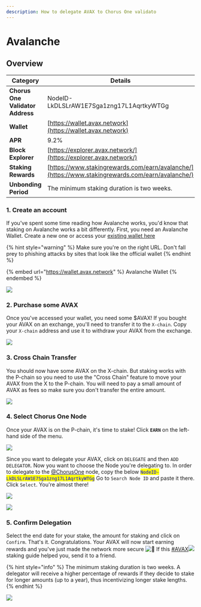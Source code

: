 ```yaml
---
description: How to delegate AVAX to Chorus One validato
---
```


# Avalanche

## Overview

| **Category**                     | **Details**                                                                                      |
| -------------------------------- | ------------------------------------------------------------------------------------------------ |
| **Chorus One Validator Address** | NodeID-LkDLSLrAW1E7Sga1zng17L1AqrtkyWTGg                                                         |
| **Wallet**                       | [https://wallet.avax.network](https://wallet.avax.network)                                       |
| **APR**                          | 9.2%                                                                                             |
| **Block Explorer**               | [https://explorer.avax.network/](https://explorer.avax.network/)                                 |
| **Staking Rewards**              | [https://www.stakingrewards.com/earn/avalanche/](https://www.stakingrewards.com/earn/avalanche/) |
| **Unbonding Period**             | The minimum staking duration is two weeks.                                                       |

### 1. Create an account

If you've spent some time reading how Avalanche works, you'd know that staking on Avalanche works a bit differently. First, you need an Avalanche Wallet. Create a new one or access your [existing wallet here](https://wallet.avax.network)&#x20;

{% hint style="warning" %}
Make sure you're on the right URL. Don't fall prey to phishing attacks by sites that look like the official wallet
{% endhint %}

{% embed url="https://wallet.avax.network" %}
Avalanche Wallet
{% endembed %}

![](<../.gitbook/assets/image (104).png>)

### 2. Purchase some AVAX

Once you've accessed your wallet, you need some $AVAX! If you bought your AVAX on an exchange, you'll need to transfer it to the `X-chain`. Copy your `X-chain` address and use it to withdraw your AVAX from the exchange.

![](<../.gitbook/assets/image (66).png>)

### 3. Cross Chain Transfer

You should now have some AVAX on the X-chain. But staking works with the P-chain so you need to use the "Cross Chain" feature to move your AVAX from the X to the P-chain. You will need to pay a small amount of AVAX as fees so make sure you don't transfer the entire amount.

![](<../.gitbook/assets/image (103).png>)

### 4. Select Chorus One Node

Once your AVAX is on the P-chain, it's time to stake! Click **`EARN`** on the left-hand side of the menu.

![](<../.gitbook/assets/image (83).png>)

Since you want to delegate your AVAX, click on `DELEGATE` and then `ADD DELEGATOR`. Now you want to choose the Node you're delegating to. In order to delegate to the [@ChorusOne](https://twitter.com/ChorusOne) node, copy the below <mark style="color:blue;">`NodeID-LkDLSLrAW1E7Sga1zng17L1AqrtkyWTGg`</mark> Go to `Search Node ID` and paste it there. Click `Select`. You're almost there!

&#x20;

![](<../.gitbook/assets/image (57).png>)

![](<../.gitbook/assets/image (76).png>)

### 5. Confirm Delegation

Select the end date for your stake, the amount for staking and click on `Confirm`. That's it. Congratulations. Your AVAX will now start earning rewards and you've just made the network more secure ![👏](https://abs-0.twimg.com/emoji/v2/svg/1f44f.svg) If this [#AVAX![](https://abs.twimg.com/hashflags/avalancheavax\_May\_2022/avalancheavax\_May\_2022.png)](https://twitter.com/hashtag/AVAX?src=hashtag\_click) staking guide helped you, send it to a friend.

{% hint style="info" %}
The minimum staking duration is two weeks. A delegator will receive a higher percentage of rewards if they decide to stake for longer amounts (up to a year), thus incentivizing longer stake lengths.
{% endhint %}

![](<../.gitbook/assets/image (53).png>)
